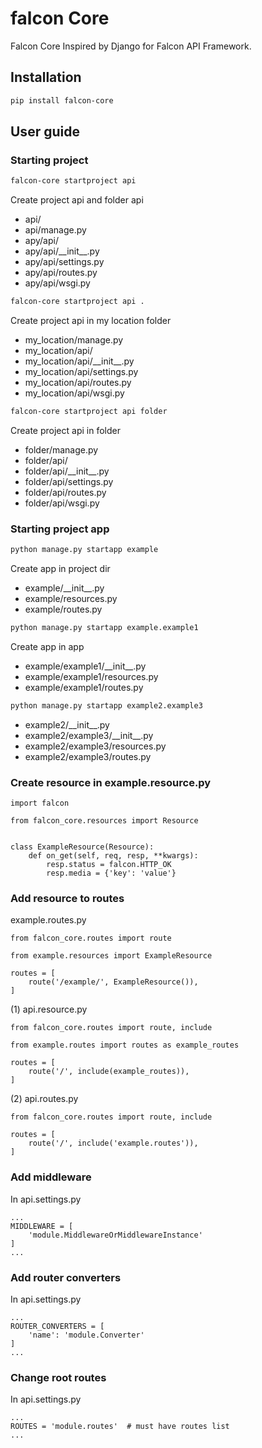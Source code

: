 # falcon Core
Falcon Core Inspired by Django for Falcon API Framework.
## Installation
```bash
pip install falcon-core
```
## User guide
### Starting project
```bash
falcon-core startproject api
```
Create project api and folder api 
- api/
- api/manage.py
- apy/api/
- apy/api/\_\_init\_\_.py
- apy/api/settings.py
- apy/api/routes.py
- apy/api/wsgi.py
```bash
falcon-core startproject api .
```
Create project api in my location folder
- my_location/manage.py
- my_location/api/
- my_location/api/\_\_init\_\_.py
- my_location/api/settings.py
- my_location/api/routes.py
- my_location/api/wsgi.py
```bash
falcon-core startproject api folder
```
Create project api in folder
- folder/manage.py
- folder/api/
- folder/api/\_\_init\_\_.py
- folder/api/settings.py
- folder/api/routes.py
- folder/api/wsgi.py
### Starting project app
```bash
python manage.py startapp example
```
Create app in project dir
- example/\_\_init\_\_.py
- example/resources.py
- example/routes.py
```bash
python manage.py startapp example.example1
```
Create app in app
- example/example1/\_\_init\_\_.py
- example/example1/resources.py
- example/example1/routes.py
```bash
python manage.py startapp example2.example3
```
- example2/\_\_init\_\_.py
- example2/example3/\_\_init\_\_.py
- example2/example3/resources.py
- example2/example3/routes.py
### Create resource in example.resource.py
```text
import falcon

from falcon_core.resources import Resource


class ExampleResource(Resource):
    def on_get(self, req, resp, **kwargs):
        resp.status = falcon.HTTP_OK
        resp.media = {'key': 'value'}

```
### Add resource to routes
example.routes.py
```text
from falcon_core.routes import route

from example.resources import ExampleResource

routes = [
    route('/example/', ExampleResource()),
]
```
(1) api.resource.py
```text
from falcon_core.routes import route, include

from example.routes import routes as example_routes

routes = [
    route('/', include(example_routes)),
]
```
(2) api.routes.py
```text
from falcon_core.routes import route, include

routes = [
    route('/', include('example.routes')),
]
```
### Add middleware
In api.settings.py
```text
...
MIDDLEWARE = [
    'module.MiddlewareOrMiddlewareInstance'
]
...
```
### Add router converters
In api.settings.py
```text
...
ROUTER_CONVERTERS = [
    'name': 'module.Converter'
]
...
```
### Change root routes
In api.settings.py
```text
...
ROUTES = 'module.routes'  # must have routes list
...
```
